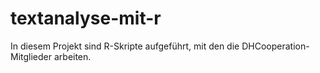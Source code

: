 # textanalyse-mit-r
In diesem Projekt sind R-Skripte aufgeführt, mit den die DHCooperation-Mitglieder arbeiten. 
